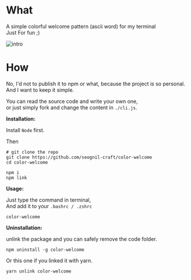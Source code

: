 # What

A simple colorful welcome pattern (ascii word) for my terminal  
Just For fun ;)

![intro](https://user-images.githubusercontent.com/5526096/58380709-089a1780-7fe7-11e9-8c4b-d9337b0571e7.gif)

# How

No, I'd not to publish it to npm or what, because the project is so personal.  
And I want to keep it simple.

You can read the source code and write your own one,  
or just simply fork and change the content in `./cli.js`.

**Installation:**

Install `Node` first.

Then

```
# git clone the repo
git clone https://github.com/seognil-craft/color-welcome
cd color-welcome

npm i
npm link
```

**Usage:**

Just type the command in terminal,  
And add it to your `.bashrc / .zshrc`

```
color-welcome
```

**Uninstallation:**

unlink the package and you can safely remove the code folder.

```
npm uninstall -g color-welcome
```

Or this one if you linked it with yarn.

```
yarn unlink color-welcome
```
